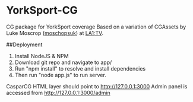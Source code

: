 # YorkSport-CG
CG package for YorkSport coverage
Based on a variation of CGAssets by Luke Moscrop ([moschopsuk](https://github.com/moschopsuk)) at [LA1:TV](https://github.com/LA1TV).

##Deployment

1. Install NodeJS & NPM
2. Download git repo and navigate to app/
3. Run "npm install" to resolve and install dependencies
4. Then run "node app.js" to run server.

CasparCG HTML layer should point to http://127.0.0.1:3000
Admin panel is accessed from http://127.0.0.1:3000/admin

